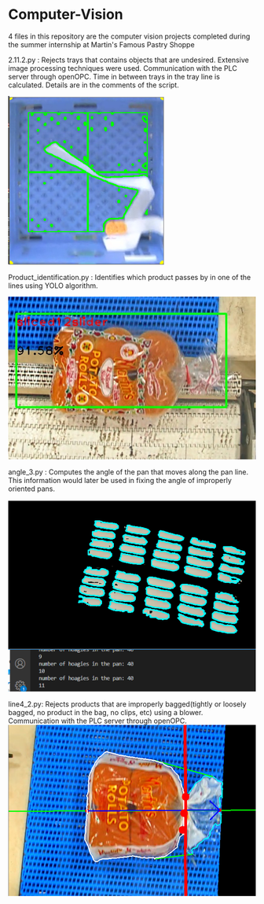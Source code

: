 # Computer-Vision
4 files in this repository are the computer vision projects completed during the summer internship at Martin's Famous Pastry Shoppe

2.11.2.py : Rejects trays that contains objects that are undesired. Extensive image processing techniques were used. Communication with the PLC server through openOPC. Time in between trays in the tray line is calculated. Details are in the comments of the script. 


![](vision/tray_example.PNG)

Product_identification.py : Identifies which product passes by in one of the lines using YOLO algorithm. 

![](vision/output1.jpg)

angle_3.py : Computes the angle of the pan that moves along the pan line. This information would later be used in fixing the angle of improperly oriented pans. 

![](vision/product_count.PNG)

line4_2.py: Rejects products that are improperly bagged(tightly or loosely bagged, no product in the bag, no clips, etc) using a blower. Communication with the PLC server through openOPC.
![](vision/package.PNG)
